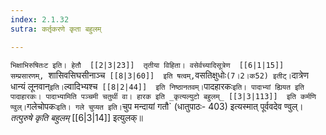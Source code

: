 ```yaml
---
index: 2.1.32
sutra: कर्तृकरणे कृता बहुलम्

---
```

   `भिक्षाभिरुषितःट इति। हेतौ  [[2|3|23]]  तृतीया विहिता। वसेर्वच्यादिसूत्रेण  [[6|1|15]]  सम्प्रसारणम्, `शासिवसिघसीनाञ्च`  [[8|3|60]]  इति षत्वम्, `वसतिक्षुधोः` (7।2।क52) इतीट्। `दात्रेण धान्यं लूनवान्` इति। `ल्वादिभ्यश्च`  [[8|2|44]]  इति निष्ठानतवम्। `पादहारकः` इति। पादाभ्यां ह्यियत इति पादाहारकः। पादाभ्यामिति पञ्चमी चतुर्थी वा। हारक इति _कृत्यल्युटो बहुलम्_ [[3|3|113]]  इति कर्मणि ण्वुल्। `गलेचोपकः` इति। गले चुप्यत इति। `चुप मन्दायां गतौ` (धातुपाठः- 403) इत्यस्मात् पूर्ववदेव ण्वुल्। _तत्पुरुषे कृति बहुलम्_ [[6|3|14]]  इत्युलक्॥